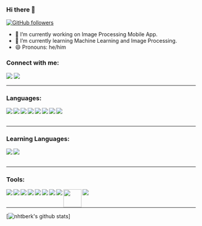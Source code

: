 ### Hi there 👋

[![GitHub followers](https://img.shields.io/github/followers/nhtberk.svg?style=social&label=Follow&maxAge=2592000)](https://github.com/nhtberk?tab=followers)

- 🔭 I’m currently working on Image Processing Mobile App.
- 🌱 I’m currently learning Machine Learning and Image Processing.
- 😄 Pronouns: he/him

### Connect with me:
[<img src="https://img.icons8.com/external-justicon-flat-justicon/48/000000/external-linkedin-social-media-justicon-flat-justicon.png"/>][linkedin]
[<img src="https://img.icons8.com/color/48/000000/instagram-new--v1.png"/>][instagram]

---

### Languages:
<img align="left" src="https://img.icons8.com/color/48/000000/html-5--v1.png"/>
<img align="left" src="https://img.icons8.com/color/48/000000/css3.png"/>
<img align="left" src="https://img.icons8.com/color/48/000000/python--v1.png"/>
<img align="left" src="https://img.icons8.com/officel/48/000000/php-logo.png"/>
<img align="left" src="https://img.icons8.com/fluency/48/000000/laravel.png"/>
<img align="left" src="https://img.icons8.com/color/48/000000/java-coffee-cup-logo--v1.png"/>
<img align="left" src="https://img.icons8.com/external-tal-revivo-color-tal-revivo/48/000000/external-postgre-sql-a-free-and-open-source-relational-database-management-system-logo-color-tal-revivo.png"/>
<img align="left" src="https://img.icons8.com/color/48/000000/javascript--v1.png"/>

<br />
<br />

---

### Learning Languages:
<img align="left" src="https://img.icons8.com/office/48/000000/react.png"/>
<img align="left" src="https://img.icons8.com/material-outlined/48/000000/kotlin.png"/>


<br />
<br />

---

### Tools:

<img align="left" src="https://img.icons8.com/fluency/48/000000/visual-studio-code-2019.png"/>
<img align="left" src="https://img.icons8.com/color/48/000000/nodejs.png"/>
<img align="left" src="https://img.icons8.com/color/48/000000/android-studio--v2.png"/>
<img align="left" src="https://img.icons8.com/color/48/000000/pycharm.png"/>
<img align="left" src="https://img.icons8.com/ios/48/000000/wordpress--v2.png"/>
<img align="left" src="https://img.icons8.com/color/48/000000/adobe-photoshop--v1.png"/>
<img align="left" src="https://img.icons8.com/nolan/48/brackets-ide.png"/>
<img align="left" src="https://img.icons8.com/color/48/000000/firebase.png"/>
<img align="left" src="https://user-images.githubusercontent.com/57418401/152017545-6206e5bb-b356-4a51-b5ed-b23ddbaf2287.png" width="48px" height="48px"/>
<img align="left" src="https://img.icons8.com/color/48/000000/git.png"/>

<br />
<br />

---

[![nhtberk's github stats](https://github-readme-stats.vercel.app/api?username=nhtberk&theme=blue-green)]


[instagram]: https://instagram.com/nhtberk
[linkedin]: https://linkedin.com/in/nhtberk
